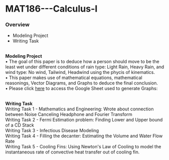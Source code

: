 # MAT186---Calculus-I

### Overview
- Modeling Project
- Writing Task

\
**Modeling Project**\
• The goal of this paper is to deduce how a person should move to be the least wet under different conditions of rain type: Light Rain, Heavy Rain, and wind type: No wind, Tailwind, Headwind using the phycis of kinematics.\
• This paper makes use of mathematical equations, mathematical reasonings, Vector Diagrams, and Graphs to deduce the final conclusion.\
• Please click [here](https://docs.google.com/spreadsheets/d/1F120sfcCm4gSIyCTpI1aTenhYvA_kivlxJa0i0NFK0Q/edit?usp=sharing) to access the Google Sheet used to generate Graphs:

\
**Writing Task**\
Writing Task 1 - Mathematics and Engineering: Wrote about connection between Noise Canceling Headphone and Fourier Transform\
Writing Task 2 - Fermi Estimation problem: Finding Lower and Upper bound of a CD Stack\
Writing Task 3 - Infectious Disease Modeling\
Writing Task 4 - Filling the decanter: Estimating the Volume and Water Flow Rate\
Writing Task 5 - Cooling Fins: Using Newton's Law of Cooling to model the instantaneous rate of convective heat transfer out of cooling fin.
